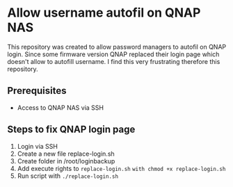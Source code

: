 # Allow username autofil on QNAP NAS
This repository was created to allow password managers to autofil on QNAP login. Since some firmware version QNAP replaced their login page which doesn't allow to autofill username. I find this very frustrating therefore this repository. 

## Prerequisites
- Access to QNAP NAS via SSH

## Steps to fix QNAP login page
1. Login via SSH 
2. Create a new file replace-login.sh
3. Create folder in /root/loginbackup
4. Add execute rights to ```replace-login.sh``` ```with chmod +x replace-login.sh```
5. Run script with ```./replace-login.sh```
